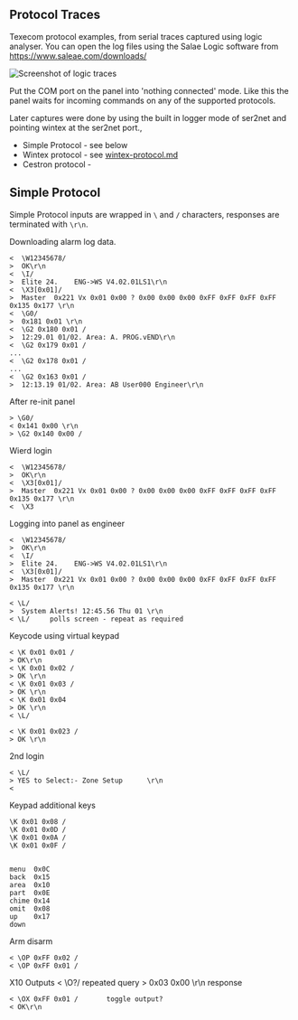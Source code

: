 ## Protocol Traces
Texecom protocol examples, from serial traces captured using logic analyser.
You can open the log files using the Salae Logic software from https://www.saleae.com/downloads/

![Screenshot of logic traces](logic-screenshot.png)

Put the COM port on the panel into 'nothing connected' mode. Like this the panel waits for incoming commands on any of the supported protocols.


Later captures were done by using the built in logger mode of ser2net and pointing wintex at the ser2net port.,

* Simple Protocol - see below
* Wintex protocol - see [wintex-protocol.md](wintex-protocol.md)
* Cestron protocol -

## Simple Protocol

Simple Protocol inputs are wrapped in `\` and `/` characters, responses are terminated with `\r\n`.

Downloading alarm log data.

    <  \W12345678/
    >  OK\r\n
    <  \I/
    >  Elite 24.    ENG->WS V4.02.01LS1\r\n
    <  \X3[0x01]/
    >  Master  0x221 Vx 0x01 0x00 ? 0x00 0x00 0x00 0xFF 0xFF 0xFF 0xFF 0x135 0x177 \r\n
    <  \G0/
    >  0x181 0x01 \r\n
    <  \G2 0x180 0x01 /
    >  12:29.01 01/02. Area: A. PROG.vEND\r\n
    <  \G2 0x179 0x01 /
    ...
    <  \G2 0x178 0x01 /
    ...
    <  \G2 0x163 0x01 /
    >  12:13.19 01/02. Area: AB User000 Engineer\r\n


After re-init panel

    > \G0/
    < 0x141 0x00 \r\n
    > \G2 0x140 0x00 /


Wierd login


    <  \W12345678/
    >  OK\r\n
    <  \X3[0x01]/
    >  Master  0x221 Vx 0x01 0x00 ? 0x00 0x00 0x00 0xFF 0xFF 0xFF 0xFF 0x135 0x177 \r\n
    <  \X3


Logging into panel as engineer

    <  \W12345678/
    >  OK\r\n
    <  \I/
    >  Elite 24.    ENG->WS V4.02.01LS1\r\n
    <  \X3[0x01]/
    >  Master  0x221 Vx 0x01 0x00 ? 0x00 0x00 0x00 0xFF 0xFF 0xFF 0xFF 0x135 0x177 \r\n

    < \L/
    >  System Alerts! 12:45.56 Thu 01 \r\n
    < \L/     polls screen - repeat as required

Keycode using virtual keypad

    < \K 0x01 0x01 /
    > OK\r\n
    < \K 0x01 0x02 /
    > OK \r\n
    < \K 0x01 0x03 /
    > OK \r\n
    < \K 0x01 0x04
    > OK \r\n
    < \L/

    < \K 0x01 0x023 /
    > OK \r\n

2nd login

    < \L/
    > YES to Select:- Zone Setup      \r\n
    <

Keypad additional keys

    \K 0x01 0x08 /
    \K 0x01 0x0D /
    \K 0x01 0x0A /
    \K 0x01 0x0F /


    menu  0x0C
    back  0x15
    area  0x10
    part  0x0E
    chime 0x14
    omit  0x08
    up    0x17
    down


Arm disarm

    < \OP 0xFF 0x02 /
    < \OP 0xFF 0x01 /


X10 Outputs
    < \O?/                repeated query
    > 0x03 0x00 \r\n      response

    < \OX 0xFF 0x01 /       toggle output?
    < OK\r\n
